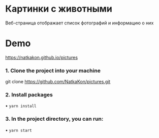 # Картинки с животными
Веб-страница отображает список фотографий и информацию о них 

# Demo
https://natkakon.github.io/pictures

### 1.	Clone the project into your machine
git clone https://github.com/NatkaKon/pictures.git

### 2.	Install packages
•	`yarn install`

### 3. In the project directory, you can run:
• `yarn start`




